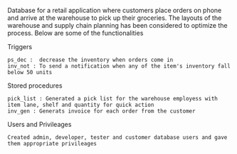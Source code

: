 Database for a retail application where customers place orders on phone and arrive at the warehouse to pick up their groceries. The layouts of the warehouse and supply chain planning has been considered to optimize the process. Below are some of the functionalities


Triggers
```
ps_dec :  decrease the inventory when orders come in
inv_not : To send a notification when any of the item's inventory fall below 50 units

```

Stored procedures
```
pick_list : Generated a pick list for the warehouse employess with item lane, shelf and quantity for quick action
inv_gen : Generats invoice for each order from the customer
```

Users and Privileages

```
Created admin, developer, tester and customer database users and gave them appropriate privileages
```

